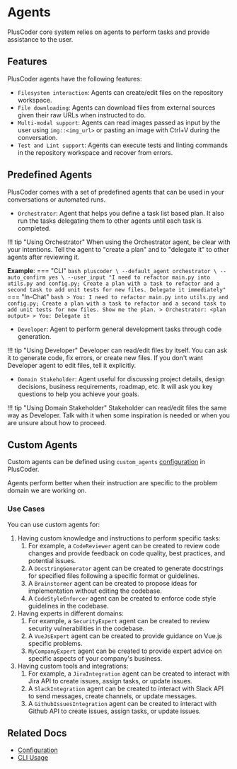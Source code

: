 # Agents

PlusCoder core system relies on agents to perform tasks and provide assistance to the user.

## Features

PlusCoder agents have the following features:

- `Filesystem interaction`: Agents can create/edit files on the repository workspace.
- `File downloading`: Agents can download files from external sources given their raw URLs when instructed to do.
- `Multi-modal support`: Agents can read images passed as input by the user using `img::<img_url>` or pasting an image with Ctrl+V during the conversation.
- `Test and Lint support`: Agents can execute tests and linting commands in the repository workspace and recover from errors.

## Predefined Agents

PlusCoder comes with a set of predefined agents that can be used in your conversations or automated runs.

- `Orchestrator`: Agent that helps you define a task list based plan. It also run the tasks delegating them to other agents until each task is completed.

!!! tip "Using Orchestrator"
    When using the Orchestrator agent, be clear with your intentions. Tell the agent to "create a plan" and to "delegate it" to other agents after reviewing it.


**Example**:
=== "CLI"
    ```bash
    pluscoder \
    --default_agent orchestrator \
    --auto_confirm yes \
    --user_input "I need to refactor main.py into utils.py and config.py; Create a plan with a task to refactor and a second task to add unit tests for new files. Delegate it immediately" 
    ```
=== "In-Chat"
    ```bash
    > You: I need to refactor main.py into utils.py and config.py; Create a plan with a task to refactor and a second task to add unit tests for new files. Show me the plan.
    > Orchestrator: <plan output>
    > You: Delegate it
    ```


- `Developer`: Agent to perform general development tasks through code generation.

!!! tip "Using Developer"
    Developer can read/edit files by itself. You can ask it to generate code, fix errors, or create new files. If you don't want Developer agent to edit files, tell it explicitly.

- `Domain Stakeholder`: Agent useful for discussing project details, design decisions, business requirements, roadmap, etc. It will ask you key questions to help you achieve your goals.

!!! tip "Using Domain Stakeholder"
    Stakeholder can read/edit files the same way as Developer. Talk with it when some inspiration is needed or when you are unsure about how to proceed.

## Custom Agents

Custom agents can be defined using `custom_agents` [configuration](../configuration/#custom-agents) in PlusCoder.

Agents perform better when their instruction are specific to the problem domain we are working on.


### Use Cases
You can use custom agents for:

1. Having custom knowledge and instructions to perform specific tasks:
      1. For example, a `CodeReviewer` agent can be created to review code changes and provide feedback on code quality, best practices, and potential issues.
      2. A `DocstringGenerator` agent can be created to generate docstrings for specified files following a specific format or guidelines.
      3. A `Brainstormer` agent can be created to propose ideas for implementation without editing the codebase.
      4. A `CodeStyleEnforcer` agent can be created to enforce code style guidelines in the codebase.
2. Having experts in different domains:
      1. For example, a `SecurityExpert` agent can be created to review security vulnerabilities in the codebase.
      2. A `VueJsExpert` agent can be created to provide guidance on Vue.js specific problems.
      3. `MyCompanyExpert` agent can be created to provide expert advice on specific aspects of your company's business.
3. Having custom tools and integrations:
      1. For example, a `JiraIntegration` agent can be created to interact with Jira API to create issues, assign tasks, or update issues.
      2. A `SlackIntegration` agent can be created to interact with Slack API to send messages, create channels, or update messages.
      3. A `GithubIssuesIntegration` agent can be created to interact with Github API to create issues, assign tasks, or update issues.

## Related Docs
- [Configuration](configuration.md)
- [CLI Usage](cli.md)
